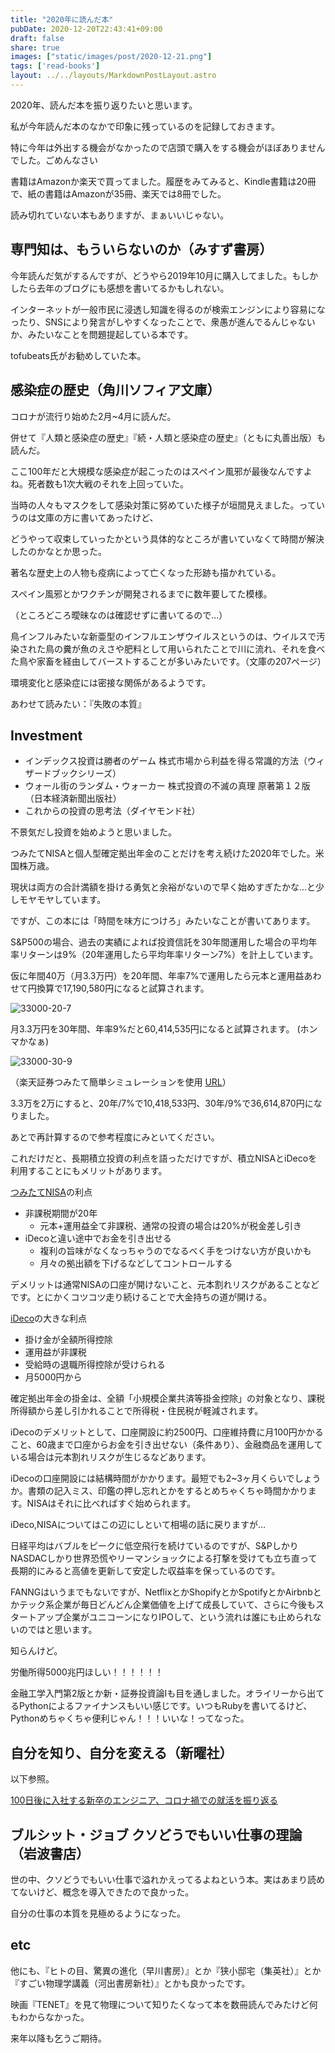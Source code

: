 ```yaml
---
title: "2020年に読んだ本"
pubDate: 2020-12-20T22:43:41+09:00
draft: false
share: true
images: ["static/images/post/2020-12-21.png"]
tags: ['read-books']
layout: ../../layouts/MarkdownPostLayout.astro
---
```


2020年、読んだ本を振り返りたいと思います。

<!--more-->

私が今年読んだ本のなかで印象に残っているのを記録しておきます。

特に今年は外出する機会がなかったので店頭で購入をする機会がほぼありませんでした。ごめんなさい

書籍はAmazonか楽天で買ってました。履歴をみてみると、Kindle書籍は20冊で、紙の書籍はAmazonが35冊、楽天では8冊でした。

読み切れていない本もありますが、まぁいいじゃない。

## 専門知は、もういらないのか（みすず書房）

今年読んだ気がするんですが、どうやら2019年10月に購入してました。もしかしたら去年のブログにも感想を書いてるかもしれない。

インターネットが一般市民に浸透し知識を得るのが検索エンジンにより容易になったり、SNSにより発言がしやすくなったことで、衆愚が進んでるんじゃないか、みたいなことを問題提起している本です。

tofubeats氏がお勧めしていた本。

## 感染症の歴史（角川ソフィア文庫）

コロナが流行り始めた2月~4月に読んだ。

併せて『人類と感染症の歴史』『続・人類と感染症の歴史』（ともに丸善出版）も読んだ。

ここ100年だと大規模な感染症が起こったのはスペイン風邪が最後なんですよね。死者数も1次大戦のそれを上回っていた。

当時の人々もマスクをして感染対策に努めていた様子が垣間見えました。っていうのは文庫の方に書いてあったけど、

どうやって収束していったかという具体的なところが書いていなくて時間が解決したのかなとか思った。

著名な歴史上の人物も疫病によって亡くなった形跡も描かれている。

スペイン風邪とかワクチンが開発されるまでに数年要してた模様。

（ところどころ曖昧なのは確認せずに書いてるので...）

鳥インフルみたいな新亜型のインフルエンザウイルスというのは、ウイルスで汚染された鳥の糞が魚のえさや肥料として用いられたことで川に流れ、それを食べた鳥や家畜を経由してバーストすることが多いみたいです。（文庫の207ページ）

環境変化と感染症には密接な関係があるようです。

あわせて読みたい：『失敗の本質』

## Investment

- インデックス投資は勝者のゲーム 株式市場から利益を得る常識的方法（ウィザードブックシリーズ）
- ウォール街のランダム・ウォーカー 株式投資の不滅の真理 原著第１２版 （日本経済新聞出版社）
- これからの投資の思考法（ダイヤモンド社）

不景気だし投資を始めようと思いました。

つみたてNISAと個人型確定拠出年金のことだけを考え続けた2020年でした。米国株万歳。

現状は両方の合計満額を掛ける勇気と余裕がないので早く始めすぎたかな...と少しモヤモヤしています。

ですが、この本には「時間を味方につけろ」みたいなことが書いてあります。

S&P500の場合、過去の実績によれば投資信託を30年間運用した場合の平均年率リターンは9%（20年運用したら平均年率リターン7%）を計上しています。

仮に年間40万（月3.3万円）を20年間、年率7%で運用したら元本と運用益あわせて円換算で17,190,580円になると試算されます。

![33000-20-7](/static/images/post/33000-20-7.png)

月3.3万円を30年間、年率9%だと60,414,535円になると試算されます。
(ホンマかなぁ)

![33000-30-9](/static/images/post/33000-30-9.png)

（楽天証券つみたて簡単シミュレーションを使用 [URL](https://www.rakuten-sec.co.jp/web/fund/saving/simulation/)）

3.3万を2万にすると、20年/7%で10,418,533円、30年/9%で36,614,870円になりました。

あとで再計算するので参考程度にみといてください。

これだけだと、長期積立投資の利点を語っただけですが、積立NISAとiDecoを利用することにもメリットがあります。

[つみたてNISA](https://www.fsa.go.jp/policy/nisa2/about/tsumitate/overview/index.html)の利点

- 非課税期間が20年
  - 元本+運用益全て非課税、通常の投資の場合は20%が税金差し引き
- iDecoと違い途中でお金を引き出せる
  - 複利の旨味がなくなっちゃうのでなるべく手をつけない方が良いかも
  - 月々の拠出額を下げるなどしてコントロールする

デメリットは通常NISAの口座が開けないこと、元本割れリスクがあることなどです。とにかくコツコツ走り続けることで大金持ちの道が開ける。

[iDeco](https://www.ideco-koushiki.jp/)の大きな利点

- 掛け金が全額所得控除
- 運用益が非課税
- 受給時の退職所得控除が受けられる
- 月5000円から

確定拠出年金の掛金は、全額「小規模企業共済等掛金控除」の対象となり、課税所得額から差し引かれることで所得税・住民税が軽減されます。

iDecoのデメリットとして、口座開設に約2500円、口座維持費に月100円かかること、60歳まで口座からお金を引き出せない（条件あり）、金融商品を運用している場合は元本割れリスクが生じるなどあります。

iDecoの口座開設には結構時間がかかります。最短でも2~3ヶ月くらいでしょうか。書類の記入ミス、印鑑の押し忘れとかをするとめちゃくちゃ時間かかります。NISAはそれに比べればすぐ始められます。

iDeco,NISAについてはこの辺にしといて相場の話に戻りますが…

日経平均はバブルをピークに低空飛行を続けているのですが、S&PしかりNASDACしかり世界恐慌やリーマンショックによる打撃を受けても立ち直って長期的にみると高値を更新して安定した収益率を保っているのです。

FANNGはいうまでもないですが、NetflixとかShopifyとかSpotifyとかAirbnbとかテック系企業が毎日どんどん企業価値を上げて成長していて、さらに今後もスタートアップ企業がユニコーンになりIPOして、という流れは誰にも止められないのではと思います。

知らんけど。

労働所得5000兆円ほしい！！！！！！

金融工学入門第2版とか新・証券投資論Ⅰも目を通しました。オライリーから出てるPythonによるファイナンスもいい感じです。いつもRubyを書いてるけど、Pythonめちゃくちゃ便利じゃん！！！いいな！ってなった。

## 自分を知り、自分を変える（新曜社）

以下参照。

[100日後に入社する新卒のエンジニア、コロナ禍での就活を振り返る](https://tech.enigmo.co.jp/entry/2020/12/07/100000)

## ブルシット・ジョブ クソどうでもいい仕事の理論（岩波書店）

世の中、クソどうでもいい仕事で溢れかえってるよねという本。実はあまり読めてないけど、概念を導入できたので良かった。

自分の仕事の本質を見極めるようになった。

## etc

他にも、『ヒトの目、驚異の進化（早川書房）』とか『狭小邸宅（集英社）』とか『すごい物理学講義（河出書房新社）』とかも良かったです。

映画『TENET』を見て物理について知りたくなって本を数冊読んでみたけど何もわからなかった。

来年以降も乞うご期待。
